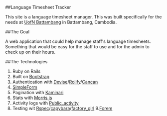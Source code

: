 ##Language Timesheet Tracker

This site is a language timesheet manager. This was built specifically for the needs at [UofN Battambang](http://www.uofnbattambang.com) in Battambang, Cambodia.

##The Goal

A web application that could help manage staff's language timesheets. Something that would be easy for the staff to use and for the admin to check up on their hours.

##The Technologies

1. Ruby on Rails
2. Built on [Bootstrap](http://getbootstrap.com)
3. Authentication with [Devise](https://github.com/plataformatec/devise)/[Rolify](https://github.com/EppO/rolify)/[Cancan](https://github.com/ryanb/cancan)
4. [SimpleForm](https://github.com/plataformatec/simple_form)
5. Pagination with [Kaminari](https://github.com/amatsuda/kaminari)
6. Stats with [Morris.js](https://github.com/oesmith/morris.js/)
7. Activity logs with [Public_activity](https://github.com/pokonski/public_activity)
8. Testing wit [Rspec](http://rspec.info)/[capybara](https://github.com/jnicklas/capybara)/[factory_girl](https://github.com/thoughtbot/factory_girl)
9.[Forem](http://github.com/radar/forem)













